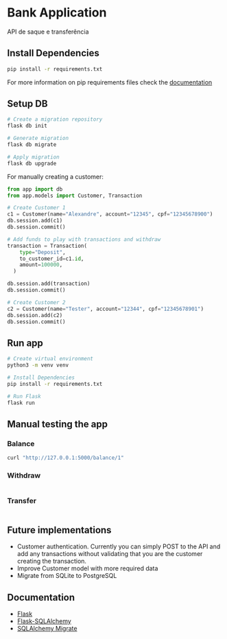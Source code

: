 # Bank Application

API de saque e transferência

## Install Dependencies

```bash
pip install -r requirements.txt
```

For more information on pip requirements files check the [documentation](https://pip.pypa.io/en/stable/reference/pip_install/#requirements-file-format)

## Setup DB

```bash
# Create a migration repository
flask db init

# Generate migration
flask db migrate

# Apply migration
flask db upgrade
```

For manually creating a customer:

```python
from app import db
from app.models import Customer, Transaction

# Create Customer 1
c1 = Customer(name="Alexandre", account="12345", cpf="12345678900")
db.session.add(c1)
db.session.commit()

# Add funds to play with transactions and withdraw
transaction = Transaction(
    type="Deposit",
    to_customer_id=c1.id,
    amount=100000,
  )

db.session.add(transaction)
db.session.commit()

# Create Customer 2
c2 = Customer(name="Tester", account="12344", cpf="12345678901")
db.session.add(c2)
db.session.commit()
```

## Run app

```bash
# Create virtual environment
python3 -m venv venv

# Install Dependencies
pip install -r requirements.txt

# Run Flask
flask run
```

## Manual testing the app

### Balance

```bash
curl "http://127.0.0.1:5000/balance/1"
```

### Withdraw

```bash
```

### Transfer

```bash
```

## Future implementations

* Customer authentication. Currently you can simply POST to the API and add any transactions without validating that you are the customer creating the transaction.
* Improve Customer model with more required data
* Migrate from SQLite to PostgreSQL

## Documentation

* [Flask](https://flask.palletsprojects.com/en/1.1.x/quickstart/#a-minimal-application)
* [Flask-SQLAlchemy](https://flask-sqlalchemy.palletsprojects.com/en/2.x/)
* [SQLAlchemy Migrate](https://opendev.org/x/sqlalchemy-migrate)
